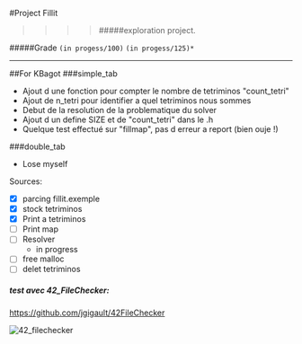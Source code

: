 #Project Fillit
>>>> #####exploration project.

#####Grade ``(in progess/100)`` ``(in progess/125)*``
--------  -----------------------

##For KBagot
###simple_tab
 * Ajout d une fonction pour compter le nombre de tetriminos "count_tetri"
 * Ajout de n_tetri pour identifier a quel tetriminos nous sommes
 * Debut de la resolution de la problematique du solver
 * Ajout d un define SIZE et de "count_tetri" dans le .h
 * Quelque test effectué sur "fillmap", pas d erreur a report (bien ouje !)

###double_tab
 * Lose myself

Sources:
- [X] parcing fillit.exemple
- [X] stock tetriminos
- [X] Print a tetriminos
- [ ] Print map
- [ ] Resolver
    * in progress
- [ ] free malloc
- [ ] delet tetriminos

##### test avec 42_FileChecker:
https://github.com/jgigault/42FileChecker

![42_filechecker]()
